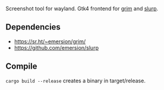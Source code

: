 Screenshot tool for wayland. Gtk4 frontend for 
[grim](https://sr.ht/~emersion/grim/) and 
[slurp](https://github.com/emersion/slurp).

## Dependencies
- https://sr.ht/~emersion/grim/
- https://github.com/emersion/slurp

## Compile
``cargo build --release`` creates a binary in target/release.
